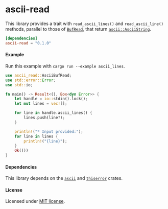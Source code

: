 ascii-read
==========

This library provides a trait with `read_ascii_lines()` and `read_ascii_line()` methods, parallel to those of [`BufRead`], that return [`ascii::AsciiString`].

[`ascii::AsciiString`]: https://docs.rs/ascii/latest/ascii/struct.AsciiString.html
[`BufRead`]: https://doc.rust-lang.org/std/io/trait.BufRead.html

```toml
[dependencies]
ascii-read = "0.1.0"
```

#### Example

Run this example with `cargo run --example ascii_lines`.

```rust
use ascii_read::AsciiBufRead;
use std::error::Error;
use std::io;

fn main() -> Result<(), Box<dyn Error>> {
    let handle = io::stdin().lock();
    let mut lines = vec![];

    for line in handle.ascii_lines() {
        lines.push(line?);
    }

    println!("* Input provided:");
    for line in lines {
        println!("{line}");
    }
    Ok(())
}
```

#### Dependencies

This library depends on the [`ascii`] and [`thiserror`] crates.

[`ascii`]: https://docs.rs/ascii/latest/ascii/
[`thiserror`]: https://docs.rs/thiserror/latest/thiserror/

#### License

Licensed under <a href="LICENSE">MIT license</a>.
